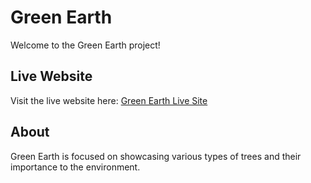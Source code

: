 # Green Earth

Welcome to the Green Earth project!

## Live Website

Visit the live website here: [Green Earth Live Site](https://tawfiqahmedrafi.github.io/Green-Earth/)

## About

Green Earth is focused on showcasing various types of trees and their importance to the environment.

